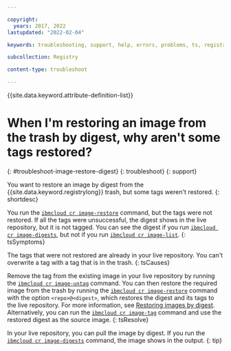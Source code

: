 ```yaml
---

copyright:
  years: 2017, 2022
lastupdated: "2022-02-04"

keywords: troubleshooting, support, help, errors, problems, ts, registry, restoring images, restoring images from the trash by digest, trash, restoring tags

subcollection: Registry

content-type: troubleshoot

---
```


{{site.data.keyword.attribute-definition-list}}

# When I'm restoring an image from the trash by digest, why aren't some tags restored?
{: #troubleshoot-image-restore-digest}
{: troubleshoot}
{: support}

You want to restore an image by digest from the {{site.data.keyword.registrylong}} trash, but some tags weren't restored.
{: shortdesc}

You run the [`ibmcloud cr image-restore`](/docs/Registry?topic=container-registry-cli-plugin-containerregcli#bx_cr_image_restore) command, but the tags were not restored. If all the tags were unsuccessful, the digest shows in the live repository, but it is not tagged. You can see the digest if you run [`ibmcloud cr image-digests`](/docs/Registry?topic=container-registry-cli-plugin-containerregcli#bx_cr_image_digests), but not if you run [`ibmcloud cr image-list`](/docs/Registry?topic=container-registry-cli-plugin-containerregcli#bx_cr_image_list).
{: tsSymptoms}

The tags that were not restored are already in your live repository. You can't overwrite a tag with a tag that is in the trash.
{: tsCauses}

Remove the tag from the existing image in your live repository by running the [`ibmcloud cr image-untag`](/docs/Registry?topic=container-registry-cli-plugin-containerregcli#bx_cr_image_untag) command. You can then restore the required image from the trash by running the [`ibmcloud cr image-restore`](/docs/Registry?topic=container-registry-cli-plugin-containerregcli#bx_cr_image_restore) command with the option `<repo>@<digest>`, which restores the digest and its tags to the live repository. For more information, see [Restoring images by digest](/docs/Registry?topic=Registry-registry_images_#registry_images_restore_digest). Alternatively, you can run the [`ibmcloud cr image-tag`](/docs/Registry?topic=container-registry-cli-plugin-containerregcli#bx_cr_image_tag) command and use the restored digest as the source image.
{: tsResolve}

In your live repository, you can pull the image by digest. If you run the [`ibmcloud cr image-digests`](/docs/Registry?topic=container-registry-cli-plugin-containerregcli#bx_cr_image_digests) command, the image shows in the output.
{: tip}


